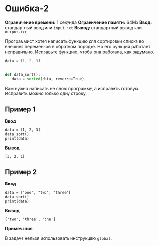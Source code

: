 # Ошибка-2

**Ограничение времени:** 1 секунда
**Ограничение памяти:** 64Mb
**Ввод:** стандартный ввод или `input.txt`
**Вывод:** стандартный вывод или `output.txt`

Программист хотел написать функцию для сортировки списка во внешней переменной в обратном порядке. Но его функция работает неправильно. Исправьте функцию, чтобы она работала, как задумано.

```python
data = [1, 2, 3]  
 
 
def data_sort():  
   data = sorted(data, reverse=True)
```

Вам нужно написать не свою программу, а исправить готовую. Исправить можно только одну строку.

## Пример 1

**Ввод**
```
data = [1, 2, 3]
data_sort()
print(data)
```

**Вывод**
```
[3, 2, 1]
```

## Пример 2

**Ввод**
```
data = ["one", "two", "three"]
data_sort()
print(data)
```

**Вывод**
```
['two', 'three', 'one']
```

**Примечания**

В задаче нельзя использовать инструкцию `global`.